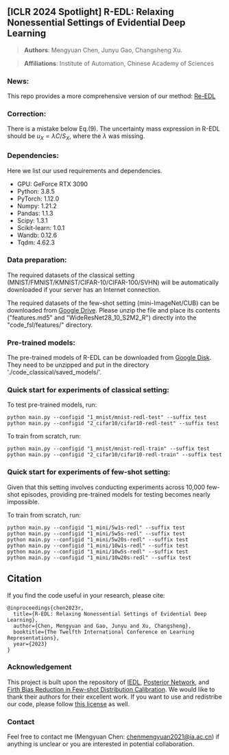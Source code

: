 ## [ICLR 2024 Spotlight] R-EDL: Relaxing Nonessential Settings of Evidential Deep Learning

> **Authors**: Mengyuan Chen, Junyu Gao, Changsheng Xu.

> **Affiliations**: Institute of Automation, Chinese Academy of Sciences

### News:
This repo provides a more comprehensive version of our method: [Re-EDL](https://github.com/MengyuanChen21/Re-EDL)

### Correction:
There is a mistake below Eq.(9). The uncertainty mass expression in R-EDL should be $u_X=\lambda C/S_X$, where the $\lambda$ was missing.

### Dependencies:
Here we list our used requirements and dependencies.
 - GPU: GeForce RTX 3090
 - Python: 3.8.5
 - PyTorch: 1.12.0
 - Numpy: 1.21.2
 - Pandas: 1.1.3
 - Scipy: 1.3.1
 - Scikit-learn: 1.0.1
 - Wandb: 0.12.6
 - Tqdm: 4.62.3

### Data preparation:
The required datasets of the classical setting (MNIST/FMNIST/KMNIST/CIFAR-10/CIFAR-100/SVHN) will be automatically downloaded if your server has an Internet connection.

The required datasets of the few-shot setting (mini-ImageNet/CUB) can be downloaded from [Google Drive](https://drive.google.com/file/d/1yJC4xABAPkidHYEddZ6ncUgKaRIxNy6L/view?usp=sharing). Please unzip the file and place its contents ("features.md5" and "WideResNet28_10_S2M2_R") directly into the "code_fsl/features/" directory.

### Pre-trained models:
The pre-trained models of R-EDL can be downloaded from [Google Disk](https://drive.google.com/file/d/1e1qZBAJQlsHBbl3tjfIuouMqHd9UpbkK/view?usp=sharing).
They need to be unzipped and put in the directory './code_classical/saved_models/'.

### Quick start for experiments of classical setting:
To test pre-trained models, run:
   ```
   python main.py --configid "1_mnist/mnist-redl-test" --suffix test
   python main.py --configid "2_cifar10/cifar10-redl-test" --suffix test
   ```
   
To train from scratch, run:
   ```
   python main.py --configid "1_mnist/mnist-redl-train" --suffix test
   python main.py --configid "2_cifar10/cifar10-redl-train" --suffix test
   ```

### Quick start for experiments of few-shot setting:
Given that this setting involves conducting experiments across 10,000 few-shot episodes, providing pre-trained models for testing becomes nearly impossible.

To train from scratch, run:
  ```
  python main.py --configid "1_mini/5w1s-redl" --suffix test
  python main.py --configid "1_mini/5w5s-redl" --suffix test
  python main.py --configid "1_mini/5w20s-redl" --suffix test
  python main.py --configid "1_mini/10w1s-redl" --suffix test
  python main.py --configid "1_mini/10w5s-redl" --suffix test
  python main.py --configid "1_mini/10w20s-redl" --suffix test
  ```

## Citation
If you find the code useful in your research, please cite:
```
@inproceedings{chen2023r,
  title={R-EDL: Relaxing Nonessential Settings of Evidential Deep Learning},
  author={Chen, Mengyuan and Gao, Junyu and Xu, Changsheng},
  booktitle={The Twelfth International Conference on Learning Representations},
  year={2023}
}
```
  
### Acknowledgement
This project is built upon the repository of [IEDL](https://github.com/danruod/IEDL), [Posterior Network](https://github.com/sharpenb/Posterior-Network), and [Firth Bias Reduction in Few-shot Distribution Calibration](https://github.com/ehsansaleh/code_dcf). We would like to thank their authors for their excellent work. If you want to use and redistribe our code, please follow [this license](./LICENSE) as well.

### Contact
Feel free to contact me (Mengyuan Chen: [chenmengyuan2021@ia.ac.cn](mailto:chenmengyuan2021@ia.ac.cn)) if anything is unclear or you are interested in potential collaboration.
